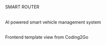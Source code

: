 ###
SMART ROUTER

######
AI powered smart vehicle management system

######
Frontend template view from Coding2Go
